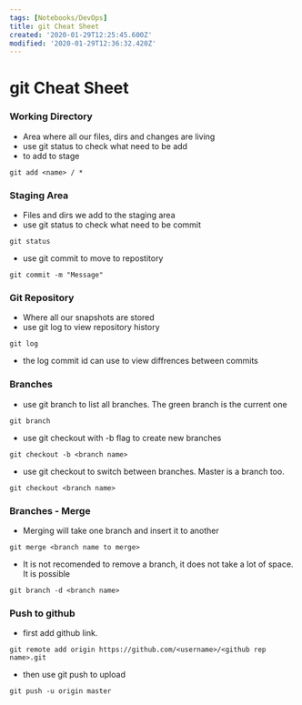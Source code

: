 ```yaml
---
tags: [Notebooks/DevOps]
title: git Cheat Sheet
created: '2020-01-29T12:25:45.600Z'
modified: '2020-01-29T12:36:32.420Z'
---
```


# git Cheat Sheet

### Working Directory
- Area where all our files, dirs and changes are living
- use git status to check what need to be add
- to add to stage 
```shell
git add <name> / *
```

### Staging Area
- Files and dirs we add to the staging area
- use git status to check what need to be commit
```shell
git status
```
- use git commit to move to repostitory
```shell
git commit -m "Message"
```

### Git Repository
- Where all our snapshots are stored
- use git log to view repository history
```shell
git log
```
- the log commit id can use to view diffrences between commits

### Branches
- use git branch to list all branches. The green branch is the current one
```shell
git branch
```
- use git checkout with -b flag to create new branches
```shell
git checkout -b <branch name>
```
- use git checkout to switch between branches. Master is a branch too.
```shell
git checkout <branch name>
```

### Branches - Merge
- Merging will take one branch and insert it to another
```shell
git merge <branch name to merge>
```
- It is not recomended to remove a branch, it does not take a lot of space. It is possible
```shell
git branch -d <branch name>
```

### Push to github 
- first add github link.
```shell
git remote add origin https://github.com/<username>/<github rep name>.git
```
- then use git push to upload
```shell
git push -u origin master
```




